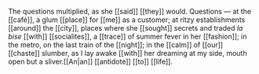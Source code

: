 The questions multiplied, as she [[said]] [[they]] would. Questions — at the [[café]], a glum [[place]] for [[me]] as a customer; at ritzy establishments [[around]] the [[city]], places where she [[sought]] secrets and traded _la bise_ [[with]] [[socialites]], a [[trace]] of summer fever in her [[fashion]]; in the metro, on the last train of the [[night]]; in the [[calm]] of [[our]] [[chaste]] slumber, as I lay awake [[with]] her dreaming at my side, mouth open but a sliver.[[An|an]] [[antidote]] [[to]] [[life]].